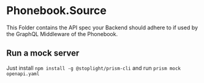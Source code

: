 # Phonebook.Source

This Folder contains the API spec your Backend should adhere to if used by the GraphQL Middleware of the Phonebook.

## Run a mock server

Just install `npm install -g @stoplight/prism-cli` and run `prism mock openapi.yaml`
